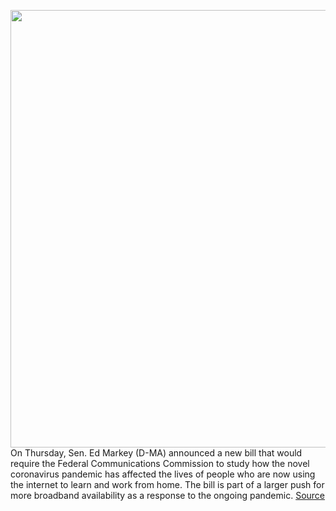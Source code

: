 <img src='https://cdn.vox-cdn.com/thumbor/PuhYW5MHglwEz6LPZ7yv8EacD6U=/0x0:3600x2404/1200x800/filters:focal(1512x914:2088x1490)/cdn.vox-cdn.com/uploads/chorus_image/image/66765228/1196692311.jpg.0.jpg' width='700px' /><br/>
On Thursday, Sen. Ed Markey (D-MA) announced a new bill that would require the Federal Communications Commission to study how the novel coronavirus pandemic has affected the lives of people who are now using the internet to learn and work from home. The bill is part of a larger push for more broadband availability as a response to the ongoing pandemic.
<a href='https://www.theverge.com/2020/5/7/21250759/ed-markey-fcc-broadband-senate-bill-coronavirus-homework-gap'> Source <a/>